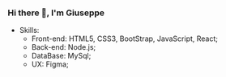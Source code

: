 ### Hi there 👋, I'm Giuseppe

- Skills:
  - Front-end: HTML5, CSS3, BootStrap, JavaScript, React;
  - Back-end: Node.js;
  - DataBase: MySql;
  - UX: Figma;

<!--
**Giuseppe-Pallazini/Giuseppe-Pallazini** is a ✨ _special_ ✨ repository because its `README.md` (this file) appears on your GitHub profile.

Here are some ideas to get you started:

- 🔭 I’m currently working on ...
- 🌱 I’m currently learning ...
- 👯 I’m looking to collaborate on ...
- 🤔 I’m looking for help with ...
- 💬 Ask me about ...
- 📫 How to reach me: ...
- 😄 Pronouns: ...
- ⚡ Fun fact: ...
-->
